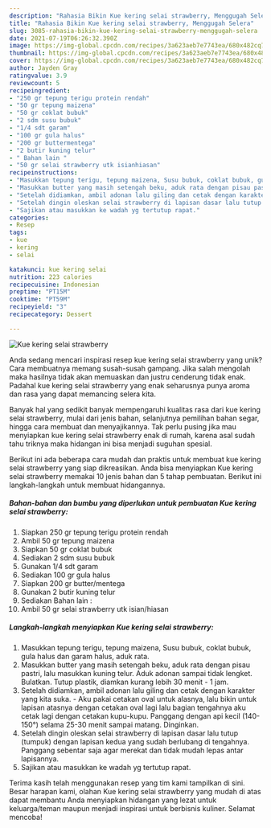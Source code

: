 ```yaml
---
description: "Rahasia Bikin Kue kering selai strawberry, Menggugah Selera"
title: "Rahasia Bikin Kue kering selai strawberry, Menggugah Selera"
slug: 3085-rahasia-bikin-kue-kering-selai-strawberry-menggugah-selera
date: 2021-07-19T06:26:32.390Z
image: https://img-global.cpcdn.com/recipes/3a623aeb7e7743ea/680x482cq70/kue-kering-selai-strawberry-foto-resep-utama.jpg
thumbnail: https://img-global.cpcdn.com/recipes/3a623aeb7e7743ea/680x482cq70/kue-kering-selai-strawberry-foto-resep-utama.jpg
cover: https://img-global.cpcdn.com/recipes/3a623aeb7e7743ea/680x482cq70/kue-kering-selai-strawberry-foto-resep-utama.jpg
author: Jayden Gray
ratingvalue: 3.9
reviewcount: 5
recipeingredient:
- "250 gr tepung terigu protein rendah"
- "50 gr tepung maizena"
- "50 gr coklat bubuk"
- "2 sdm susu bubuk"
- "1/4 sdt garam"
- "100 gr gula halus"
- "200 gr buttermentega"
- "2 butir kuning telur"
- " Bahan lain "
- "50 gr selai strawberry utk isianhiasan"
recipeinstructions:
- "Masukkan tepung terigu, tepung maizena, Susu bubuk, coklat bubuk, gula halus dan garam halus, aduk rata."
- "Masukkan butter yang masih setengah beku, aduk rata dengan pisau pastri, lalu masukkan kuning telur. Aduk adonan sampai tidak lengket. Bulatkan. Tutup plastik, diamkan kurang lebih 30 menit - 1 jam."
- "Setelah didiamkan, ambil adonan lalu giling dan cetak dengan karakter yang kita suka.  Aku pakai cetakan oval untuk alasnya, lalu bikin untuk lapisan atasnya dengan cetakan oval lagi lalu bagian tengahnya aku cetak lagi dengan cetakan kupu-kupu. Panggang dengan api kecil (140-150°) selama 25-30 menit sampai matang. Dinginkan."
- "Setelah dingin oleskan selai strawberry di lapisan dasar lalu tutup (tumpuk) dengan lapisan kedua yang sudah berlubang di tengahnya. Panggang sebentar saja agar merekat dan tidak mudah lepas antar lapisannya."
- "Sajikan atau masukkan ke wadah yg tertutup rapat."
categories:
- Resep
tags:
- kue
- kering
- selai

katakunci: kue kering selai 
nutrition: 223 calories
recipecuisine: Indonesian
preptime: "PT15M"
cooktime: "PT59M"
recipeyield: "3"
recipecategory: Dessert

---
```



![Kue kering selai strawberry](https://img-global.cpcdn.com/recipes/3a623aeb7e7743ea/680x482cq70/kue-kering-selai-strawberry-foto-resep-utama.jpg)

Anda sedang mencari inspirasi resep kue kering selai strawberry yang unik? Cara membuatnya memang susah-susah gampang. Jika salah mengolah maka hasilnya tidak akan memuaskan dan justru cenderung tidak enak. Padahal kue kering selai strawberry yang enak seharusnya punya aroma dan rasa yang dapat memancing selera kita.

Banyak hal yang sedikit banyak mempengaruhi kualitas rasa dari kue kering selai strawberry, mulai dari jenis bahan, selanjutnya pemilihan bahan segar, hingga cara membuat dan menyajikannya. Tak perlu pusing jika mau menyiapkan kue kering selai strawberry enak di rumah, karena asal sudah tahu triknya maka hidangan ini bisa menjadi suguhan spesial.




Berikut ini ada beberapa cara mudah dan praktis untuk membuat kue kering selai strawberry yang siap dikreasikan. Anda bisa menyiapkan Kue kering selai strawberry memakai 10 jenis bahan dan 5 tahap pembuatan. Berikut ini langkah-langkah untuk membuat hidangannya.

<!--inarticleads1-->

##### Bahan-bahan dan bumbu yang diperlukan untuk pembuatan Kue kering selai strawberry:

1. Siapkan 250 gr tepung terigu protein rendah
1. Ambil 50 gr tepung maizena
1. Siapkan 50 gr coklat bubuk
1. Sediakan 2 sdm susu bubuk
1. Gunakan 1/4 sdt garam
1. Sediakan 100 gr gula halus
1. Siapkan 200 gr butter/mentega
1. Gunakan 2 butir kuning telur
1. Sediakan  Bahan lain :
1. Ambil 50 gr selai strawberry utk isian/hiasan




<!--inarticleads2-->

##### Langkah-langkah menyiapkan Kue kering selai strawberry:

1. Masukkan tepung terigu, tepung maizena, Susu bubuk, coklat bubuk, gula halus dan garam halus, aduk rata.
1. Masukkan butter yang masih setengah beku, aduk rata dengan pisau pastri, lalu masukkan kuning telur. Aduk adonan sampai tidak lengket. Bulatkan. Tutup plastik, diamkan kurang lebih 30 menit - 1 jam.
1. Setelah didiamkan, ambil adonan lalu giling dan cetak dengan karakter yang kita suka.  - Aku pakai cetakan oval untuk alasnya, lalu bikin untuk lapisan atasnya dengan cetakan oval lagi lalu bagian tengahnya aku cetak lagi dengan cetakan kupu-kupu. Panggang dengan api kecil (140-150°) selama 25-30 menit sampai matang. Dinginkan.
1. Setelah dingin oleskan selai strawberry di lapisan dasar lalu tutup (tumpuk) dengan lapisan kedua yang sudah berlubang di tengahnya. Panggang sebentar saja agar merekat dan tidak mudah lepas antar lapisannya.
1. Sajikan atau masukkan ke wadah yg tertutup rapat.




Terima kasih telah menggunakan resep yang tim kami tampilkan di sini. Besar harapan kami, olahan Kue kering selai strawberry yang mudah di atas dapat membantu Anda menyiapkan hidangan yang lezat untuk keluarga/teman maupun menjadi inspirasi untuk berbisnis kuliner. Selamat mencoba!
